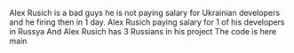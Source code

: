 Alex Rusich is a bad guys he is not paying salary for Ukrainian developers and he firing then in 1 day.
Alex Rusich paying salary for 1 of his developers in Russya
And Alex Rusich has 3 Russians in his project
The code is here main
